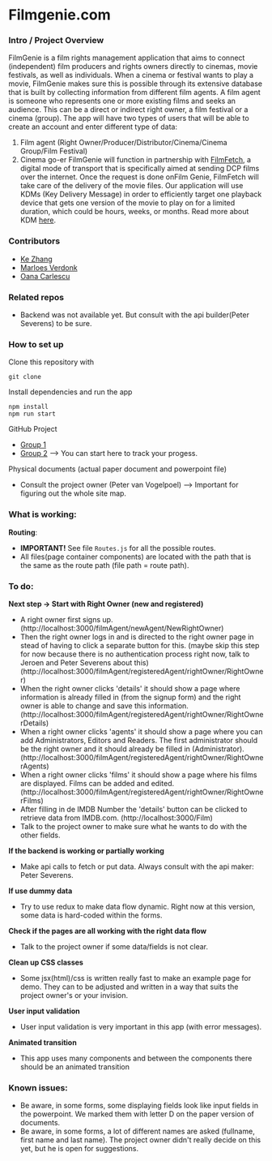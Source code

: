 # Filmgenie.com

### Intro / Project Overview
FilmGenie is a film rights management application that aims to connect (independent) film producers and rights owners directly to cinemas, movie festivals, as well as individuals.
When a cinema or festival wants to play a movie, FilmGenie makes sure this is possible through its extensive database that is built by collecting information from different film agents.
A film agent is someone who represents one or more existing films and seeks an audience. This can be a direct or indirect right owner, a film festival or a cinema (group).
The app will have two types of users that will be able to create an account and enter different type of data:
1. Film agent (Right Owner/Producer/Distributor/Cinema/Cinema Group/Film Festival)
2. Cinema go-er
FilmGenie will function in partnership with [FilmFetch](https://filmfetch.net), a digital mode of transport that is specifically aimed at sending DCP films over the internet. Once the request is done onFilm Genie, FilmFetch will take care of the delivery of the movie files.
Our application will use KDMs (Key Delivery Message) in order to efficiently target one playback device that gets one version of the movie to play on for a limited duration, which could be hours, weeks, or months. Read more about KDM [here](https://cinepedia.com/security/key-delivery-message/).


### Contributors
- [Ke Zhang](https://github.com/Im-perfect)
- [Marloes Verdonk](https://github.com/marloesverdonk)
- [Oana Carlescu](https://github.com/oanacodes)


### Related repos
- Backend was not available yet. But consult with the api builder(Peter Severens) to be sure.

### How to set up

Clone this repository with 

```
git clone 
```

Install dependencies and run the app

```
npm install
npm run start
```

GitHub Project
- [Group 1](https://github.com/Official-Codaisseur-Graduate/FilmGenie/projects/1)
- [Group 2](https://github.com/Official-Codaisseur-Graduate/FilmGenie/projects/2) --> You can start here to track your progess.

Physical documents (actual paper document and powerpoint file)
- Consult the project owner (Peter van Vogelpoel) --> Important for figuring out the whole site map.

### What is working:

**Routing**:
  - **IMPORTANT!** See file ```Routes.js``` for all the possible routes.
  - All files(page container components) are located with the path that is the same as the route path (file path = route path).

### To do:

**Next step -> Start with Right Owner (new and registered)**
- A right owner first signs up. (http://localhost:3000/filmAgent/newAgent/NewRightOwner)
- Then the right owner logs in and is directed to the right owner page in stead of having to click a separate button for this. (maybe skip this step for now because there is no authentication process right now, talk to Jeroen and Peter Severens about this) (http://localhost:3000/filmAgent/registeredAgent/rightOwner/RightOwner)
- When the right owner clicks 'details' it should show a page where information is already filled in (from the signup form) and the right owner is able to change and save this information. (http://localhost:3000/filmAgent/registeredAgent/rightOwner/RightOwnerDetails)
- When a right owner clicks 'agents' it should show a page where you can add Administrators, Editors and Readers. The first administrator should be the right owner and it should already be filled in (Administrator). (http://localhost:3000/filmAgent/registeredAgent/rightOwner/RightOwnerAgents)
- When a right owner clicks 'films' it should show a page where his films are displayed. Films can be added and edited. (http://localhost:3000/filmAgent/registeredAgent/rightOwner/RightOwnerFilms)
- After filling in de IMDB Number the 'details' button can be clicked to retrieve data from IMDB.com. (http://localhost:3000/Film) 
- Talk to the project owner to make sure what he wants to do with the other fields. 


**If the backend is working or partially working** 
  - Make api calls to fetch or put data. Always consult with the api maker: Peter Severens.

**If use dummy data**
  - Try to use redux to make data flow dynamic. Right now at this version, some data is hard-coded within the forms.

**Check if the pages are all working with the right data flow**
  - Talk to the project owner if some data/fields is not clear.
  
**Clean up CSS classes**
  - Some jsx(html)/css is written really fast to make an example page for demo. They can to be adjusted and written in a way that suits the project owner's or your invision.
  
**User input validation**
  - User input validation is very important in this app (with error messages).
  
**Animated transition**
- This app uses many components and between the components there should be an animated transition

### Known issues:
  - Be aware, in some forms, some displaying fields look like input fields in the powerpoint. We marked them with letter D on the paper version of documents.
  - Be aware, in some forms, a lot of different names are asked (fullname, first name and last name). The project owner didn't really decide on this yet, but he is open for suggestions. 
